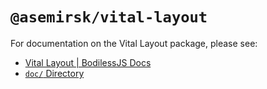 # `@asemirsk/vital-layout`

For documentation on the Vital Layout package, please see:

- [Vital Layout | BodilessJS Docs](https://johnsonandjohnson.github.io/Bodiless-JS/#/VitalDesignSystem/Components/VitalLayout/)
- [`doc/` Directory](./doc)
